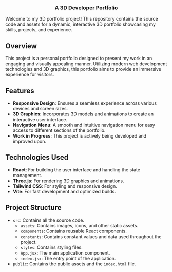   <h3 align="center">A 3D Developer Portfolio</h3>

  Welcome to my 3D portfolio project! This repository contains the source code and assets for a dynamic, interactive 3D portfolio showcasing my skills, projects, and experience.

## Overview

This project is a personal portfolio designed to present my work in an engaging and visually appealing manner. Utilizing modern web development technologies and 3D graphics, this portfolio aims to provide an immersive experience for visitors.

## Features

- **Responsive Design**: Ensures a seamless experience across various devices and screen sizes.
- **3D Graphics**: Incorporates 3D models and animations to create an interactive user interface.
- **Navigation Menu**: A smooth and intuitive navigation menu for easy access to different sections of the portfolio.
- **Work in Progress**: This project is actively being developed and improved upon. 

## Technologies Used

- **React**: For building the user interface and handling the state management.
- **Three.js**: For rendering 3D graphics and animations.
- **Tailwind CSS**: For styling and responsive design.
- **Vite**: For fast development and optimized builds.

## Project Structure

- `src`: Contains all the source code.
  - `assets`: Contains images, icons, and other static assets.
  - `components`: Contains reusable React components.
  - `constants`: Contains constant values and data used throughout the project.
  - `styles`: Contains styling files.
  - `App.jsx`: The main application component.
  - `index.jsx`: The entry point of the application.
- `public`: Contains the public assets and the `index.html` file.